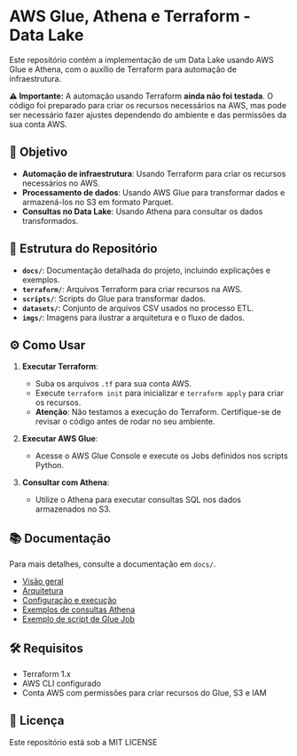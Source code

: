 # AWS Glue, Athena e Terraform - Data Lake

Este repositório contém a implementação de um Data Lake usando AWS Glue e Athena, com o auxílio de Terraform para automação de infraestrutura.

**⚠️ Importante:** A automação usando Terraform **ainda não foi testada**. O código foi preparado para criar os recursos necessários na AWS, mas pode ser necessário fazer ajustes dependendo do ambiente e das permissões da sua conta AWS.

## 🚀 Objetivo

- **Automação de infraestrutura**: Usando Terraform para criar os recursos necessários no AWS.
- **Processamento de dados**: Usando AWS Glue para transformar dados e armazená-los no S3 em formato Parquet.
- **Consultas no Data Lake**: Usando Athena para consultar os dados transformados.

## 📂 Estrutura do Repositório

- **`docs/`**: Documentação detalhada do projeto, incluindo explicações e exemplos.
- **`terraform/`**: Arquivos Terraform para criar recursos na AWS.
- **`scripts/`**: Scripts do Glue para transformar dados.
- **`datasets/`**: Conjunto de arquivos CSV usados no processo ETL.
- **`imgs/`**: Imagens para ilustrar a arquitetura e o fluxo de dados.

## ⚙️ Como Usar

1. **Executar Terraform**: 
    - Suba os arquivos `.tf` para sua conta AWS.
    - Execute `terraform init` para inicializar e `terraform apply` para criar os recursos.
    - **Atenção**: Não testamos a execução do Terraform. Certifique-se de revisar o código antes de rodar no seu ambiente.
   
2. **Executar AWS Glue**:
    - Acesse o AWS Glue Console e execute os Jobs definidos nos scripts Python.
   
3. **Consultar com Athena**:
    - Utilize o Athena para executar consultas SQL nos dados armazenados no S3.

## 📚 Documentação

Para mais detalhes, consulte a documentação em `docs/`.

- [Visão geral](docs/overview.md)
- [Arquitetura](docs/architecture.md)
- [Configuração e execução](docs/setup.md)
- [Exemplos de consultas Athena](docs/examples/athena-queries.md)
- [Exemplo de script de Glue Job](docs/examples/glue-job-script.md)

## 🛠️ Requisitos

- Terraform 1.x
- AWS CLI configurado
- Conta AWS com permissões para criar recursos do Glue, S3 e IAM

## 📄 Licença

Este repositório está sob a MIT LICENSE